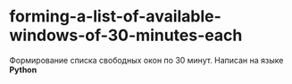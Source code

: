 # forming-a-list-of-available-windows-of-30-minutes-each
Формирование списка свободных окон по 30 минут.
Написан на языке **Python**
